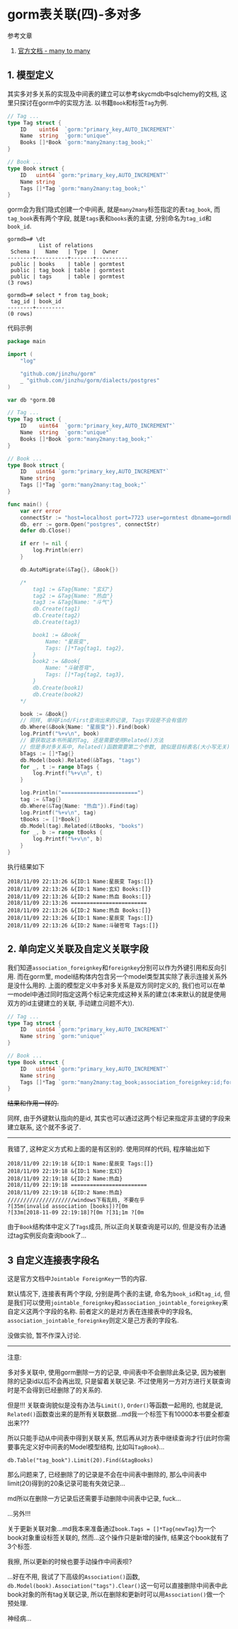 # gorm表关联(四)-多对多

参考文章

1. [官方文档 - many to many](http://gorm.io/docs/many_to_many.html)

## 1. 模型定义

其实多对多关系的实现及中间表的建立可以参考skycmdb中sqlchemy的文档, 这里只探讨在gorm中的实现方法. 以书籍`Book`和标签`Tag`为例.

```go
// Tag ...
type Tag struct {
	ID    uint64  `gorm:"primary_key,AUTO_INCREMENT"`
	Name  string  `gorm:"unique"`
	Books []*Book `gorm:"many2many:tag_book;"`
}

// Book ...
type Book struct {
	ID   uint64 `gorm:"primary_key,AUTO_INCREMENT"`
	Name string
	Tags []*Tag `gorm:"many2many:tag_book;"`
}
```

gorm会为我们隐式创建一个中间表, 就是`many2many`标签指定的表`tag_book`, 而`tag_book`表有两个字段, 就是`tags`表和`books`表的主键, 分别命名为`tag_id`和`book_id`.

```
gormdb=# \dt
          List of relations
 Schema |   Name   | Type  |  Owner
--------+----------+-------+----------
 public | books    | table | gormtest
 public | tag_book | table | gormtest
 public | tags     | table | gormtest
(3 rows)

gormdb=# select * from tag_book;
 tag_id | book_id
--------+---------
(0 rows)
```

代码示例

```go
package main

import (
	"log"

	"github.com/jinzhu/gorm"
	_ "github.com/jinzhu/gorm/dialects/postgres"
)

var db *gorm.DB

// Tag ...
type Tag struct {
	ID    uint64  `gorm:"primary_key,AUTO_INCREMENT"`
	Name  string  `gorm:"unique"`
	Books []*Book `gorm:"many2many:tag_book;"`
}

// Book ...
type Book struct {
	ID   uint64 `gorm:"primary_key,AUTO_INCREMENT"`
	Name string
	Tags []*Tag `gorm:"many2many:tag_book;"`
}

func main() {
	var err error
	connectStr := "host=localhost port=7723 user=gormtest dbname=gormdb sslmode=disable password=123456"
	db, err := gorm.Open("postgres", connectStr)
	defer db.Close()

	if err != nil {
		log.Println(err)
	}

	db.AutoMigrate(&Tag{}, &Book{})

	/*
		tag1 := &Tag{Name: "玄幻"}
		tag2 := &Tag{Name: "热血"}
		tag3 := &Tag{Name: "斗气"}
		db.Create(tag1)
		db.Create(tag2)
		db.Create(tag3)

		book1 := &Book{
			Name: "星辰变",
			Tags: []*Tag{tag1, tag2},
		}
		book2 := &Book{
			Name: "斗破苍穹",
			Tags: []*Tag{tag2, tag3},
		}
		db.Create(book1)
		db.Create(book2)
	*/

	book := &Book{}
	// 同样, 单纯Find/First查询出来的记录, Tags字段是不会有值的
	db.Where(&Book{Name: "星辰变"}).Find(book)
	log.Printf("%+v\n", book)
	// 要获取这本书所属的Tag, 还是需要使用Related()方法
	// 但是多对多关系中, Related()函数需要第二个参数, 貌似是目标表名(大小写无关)
	bTags := []*Tag{}
	db.Model(book).Related(&bTags, "tags")
	for _, t := range bTags {
		log.Printf("%+v\n", t)
	}

	log.Println("========================")
	tag := &Tag{}
	db.Where(&Tag{Name: "热血"}).Find(tag)
	log.Printf("%+v\n", tag)
	tBooks := []*Book{}
	db.Model(tag).Related(&tBooks, "books")
	for _, b := range tBooks {
		log.Printf("%+v\n", b)
	}
}
```

执行结果如下

```
2018/11/09 22:13:26 &{ID:1 Name:星辰变 Tags:[]}
2018/11/09 22:13:26 &{ID:1 Name:玄幻 Books:[]}
2018/11/09 22:13:26 &{ID:2 Name:热血 Books:[]}
2018/11/09 22:13:26 ========================
2018/11/09 22:13:26 &{ID:2 Name:热血 Books:[]}
2018/11/09 22:13:26 &{ID:1 Name:星辰变 Tags:[]}
2018/11/09 22:13:26 &{ID:2 Name:斗破苍穹 Tags:[]}
```

## 2. 单向定义关联及自定义关联字段

我们知道`association_foreignkey`和`foreignkey`分别可以作为外键引用和反向引用. 而在gorm里, model结构体内包含另一个model类型其实除了表示连接关系外是没什么用的. 上面的模型定义中多对多关系是双方同时定义的, 我们也可以在单一model中通过同时指定这两个标记来完成这种关系的建立(本来默认的就是使用双方的id主键建立的关联, 手动建立问题不大)).

```go
// Tag ...
type Tag struct {
	ID   uint64 `gorm:"primary_key,AUTO_INCREMENT"`
	Name string `gorm:"unique"`
}

// Book ...
type Book struct {
	ID   uint64 `gorm:"primary_key,AUTO_INCREMENT"`
	Name string
	Tags []*Tag `gorm:"many2many:tag_book;association_foreignkey:id;foreignkey:id"`
}
```

~~结果和作用一样的.~~

同样, 由于外键默认指向的是id, 其实也可以通过这两个标记来指定非主键的字段来建立联系, 这个就不多说了.

------

我错了, 这种定义方式和上面的是有区别的. 使用同样的代码, 程序输出如下

```
2018/11/09 22:19:18 &{ID:1 Name:星辰变 Tags:[]}
2018/11/09 22:19:18 &{ID:1 Name:玄幻}
2018/11/09 22:19:18 &{ID:2 Name:热血}
2018/11/09 22:19:18 ========================
2018/11/09 22:19:18 &{ID:2 Name:热血}
/////////////////////windows下有乱码, 不要在乎
?[35m(invalid association [books])?[0m
?[33m[2018-11-09 22:19:18]?[0m ?[31;1m ?[0m
```

由于`Book`结构体中定义了`Tags`成员, 所以正向关联查询是可以的, 但是没有办法通过tag实例反向查询book了...

## 3 自定义连接表字段名

这是官方文档中`Jointable ForeignKey`一节的内容.

默认情况下, 连接表有两个字段, 分别是两个表的主键, 命名为`book_id`和`tag_id`, 但是我们可以使用`jointable_foreignkey`和`association_jointable_foreignkey`来自定义这两个字段的名称. 前者定义的是对方表在连接表中的字段名, `association_jointable_foreignkey`则定义是己方表的字段名.

没做实验, 暂不作深入讨论.

------

注意:

多对多关联中, 使用gorm删除一方的记录, 中间表中不会删除此条记录, 因为被删除的记录id以后不会再出现, 只是留着关联记录. 不过使用另一方对方进行关联查询时是不会得到已经删除了的关系的.

但是!!! 关联查询貌似是没有办法与`Limit()`, `Order()`等函数一起用的, 也就是说, `Related()`函数查出来的是所有关联数据...md我一个标签下有10000本书要全都查出来???

所以只能手动从中间表中得到关联关系, 然后再从对方表中继续查询才行(此时你需要事先定义好中间表的Model模型结构, 比如叫`TagBook`)...

`db.Table("tag_book").Limit(20).Find(&tagBooks)`

那么问题来了, 已经删除了的记录是不会在中间表中删除的, 那么中间表中limit(20)得到的20条记录可能有失效记录...

md所以在删除一方记录后还需要手动删除中间表中记录, fuck...

...另外!!!

关于更新关联对象...md我本来准备通过`book.Tags = []*Tag{newTag}`为一个book对象重设标签关联的, 然而...这个操作只是新增的操作, 结果这个book就有了3个标签. 

我擦, 所以更新的时候也要手动操作中间表呗?

...好在不用, 我试了下高级的`Association()`函数, `db.Model(book).Association("tags").Clear()`这一句可以直接删除中间表中此book对象的所有tag关联记录, 所以在删除和更新时可以用`Association()`做一个预处理.

神经病...